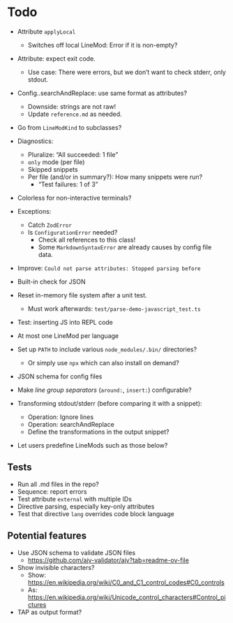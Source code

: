 # Todo

* Attribute `applyLocal`
  * Switches off local LineMod: Error if it is non-empty?
* Attribute: expect exit code.
  * Use case: There were errors, but we don’t want to check stderr, only stdout.
* Config..searchAndReplace: use same format as attributes?
  * Downside: strings are not raw!
  * Update `reference.md` as needed.


* Go from `LineModKind` to subclasses?
* Diagnostics:
  * Pluralize: “All succeeded: 1 file”
  * `only` mode (per file)
  * Skipped snippets
  * Per file (and/or in summary?): How many snippets were run?
    * “Test failures: 1 of 3”
* Colorless for non-interactive terminals?
* Exceptions:
  * Catch `ZodError`
  * Is `ConfigurationError` needed?
    * Check all references to this class!
    * Some `MarkdownSyntaxError` are already causes by config file data.
* Improve: `Could not parse attributes: Stopped parsing before`
* Built-in check for JSON
* Reset in-memory file system after a unit test.
  * Must work afterwards: `test/parse-demo-javascript_test.ts`
* Test: inserting JS into REPL code
* At most one LineMod per language
* Set up `PATH` to include various `node_modules/.bin/` directories?
  * Or simply use `npx` which can also install on demand?
* JSON schema for config files
* Make _line group separators_ (`around:`, `insert:`) configurable?
* Transforming stdout/stderr (before comparing it with a snippet):
  * Operation: Ignore lines
  * Operation: searchAndReplace
  * Define the transformations in the output snippet?
* Let users predefine LineMods such as those below?

<!--marktest id="asyncTest" around:
function test(_name, callback) {
  return callback();
}
•••
await test();
-->

<!--marktest id="callbackTest" around:
function test(_name, callback) {
  return callback((err) => {
    if (err) {
      throw err;
    }
    process.exit();
  });
}
•••
test();
-->

## Tests

* Run all .md files in the repo?
* Sequence: report errors 
* Test attribute `external` with multiple IDs
* Directive parsing, especially key-only attributes
* Test that directive `lang` overrides code block language

## Potential features

* Use JSON schema to validate JSON files
  * https://github.com/ajv-validator/ajv?tab=readme-ov-file
* Show invisible characters?
  * Show: https://en.wikipedia.org/wiki/C0_and_C1_control_codes#C0_controls
  * As: https://en.wikipedia.org/wiki/Unicode_control_characters#Control_pictures
* TAP as output format?
